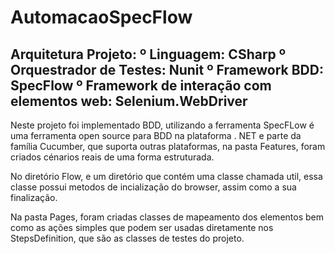# AutomacaoSpecFlow

Arquitetura Projeto:
º Linguagem: CSharp
º Orquestrador de Testes: Nunit
º Framework BDD: SpecFlow
º Framework de interação com elementos web: Selenium.WebDriver
---------------------------------------------------------------------------------------------------------------------------------------------
Neste projeto foi implementado BDD,  utilizando a ferramenta SpecFLow é uma ferramenta open source para BDD na plataforma . NET e parte da família Cucumber, que suporta outras plataformas, na pasta Features, foram criados cénarios reais de uma forma estruturada.

No diretório Flow, e um diretório que contém uma classe chamada util, essa classe possui metodos de incialização do browser, assim como a sua finalização.

Na pasta Pages, foram criadas classes de mapeamento dos elementos bem como as ações simples que podem ser usadas diretamente nos StepsDefinition, que são as classes de testes do projeto.

